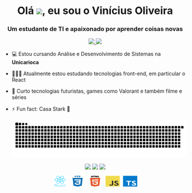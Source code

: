 <h1 align="center">Olá <img src="https://raw.githubusercontent.com/kaueMarques/kaueMarques/master/hi.gif" width="30px">, eu sou o Vinícius Oliveira</h1>
<h3 align="center">Um estudante de TI e apaixonado por aprender coisas novas</h3>

<p align="center">
  <a href="https://github.com/viniciusoliveiras">
    <img height="180em" src="https://github-readme-stats.vercel.app/api?username=viniciusoliveiras&show_icons=true&theme=gotham&include_all_commits=true&count_private=true" />
    <img height="180em" src="https://github-readme-stats.vercel.app/api/top-langs/?username=viniciusoliveiras&layout=compact&langs_count=16&theme=gotham" />
  </a>
</p>

 - 💻 Estou cursando Análise e Desenvolvimento de Sistemas na **Unicarioca**
 
 - 👨🏾‍💻 Atualmente estou estudando tecnologias front-end, em particular o React 
 
 - 💬 Curto tecnologias futuristas, games como Valorant e também filme e séries
 
- ⚡ Fun fact: Casa Stark 🐺
 

  ![Snake animation](https://github.com/viniciusoliveiras/viniciusoliveiras/blob/output/github-contribution-grid-snake.svg)


<p align="center">
  <a href="https://www.linkedin.com/in/viniciusoliveiras-01532" target="_blank"><img src="https://img.shields.io/badge/-LinkedIn-%230077B5?style=for-the-badge&logo=linkedin&logoColor=white" target="_blank"></a>
  <a href = "mailto: vinitag190@gmail.com"><img src="https://img.shields.io/badge/-Gmail-%23333?style=for-the-badge&logo=gmail&logoColor=white" target="_blank"></a>
  <a href="https://instagram.com/svini.oliveira" target="_blank"><img src="https://img.shields.io/badge/-Instagram-%23E4405F?style=for-the-badge&logo=instagram&logoColor=white" target="_blank"></a> 
</p>


<p align="center">
  <img src="https://raw.githubusercontent.com/devicons/devicon/master/icons/react/react-original-wordmark.svg" alt="react" height="30" width="40"/>&nbsp;
  <img src="https://raw.githubusercontent.com/devicons/devicon/master/icons/css3/css3-plain-wordmark.svg" alt="css3"  height="30" width="40"/>&nbsp;
  <img src="https://raw.githubusercontent.com/devicons/devicon/master/icons/html5/html5-original-wordmark.svg" alt="html5"  height="30" width="40"/>&nbsp;
  <img src="https://raw.githubusercontent.com/devicons/devicon/master/icons/javascript/javascript-original.svg" alt="javascript" height="30" width="40"/>&nbsp;
  <img src="https://raw.githubusercontent.com/devicons/devicon/master/icons/typescript/typescript-original.svg" alt="typescript" height="30" width="40"/>
</p> 
 
